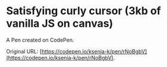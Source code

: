 # Satisfying curly cursor (3kb of vanilla JS on canvas)

A Pen created on CodePen.

Original URL: [https://codepen.io/ksenia-k/pen/rNoBgbV](https://codepen.io/ksenia-k/pen/rNoBgbV).

